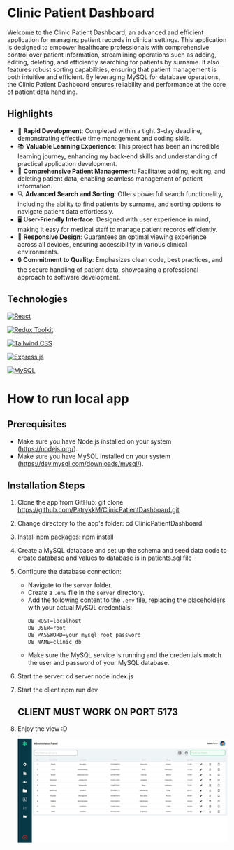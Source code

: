 # Clinic Patient Dashboard

Welcome to the Clinic Patient Dashboard, an advanced and efficient application for managing patient records in clinical settings. This application is designed to empower healthcare professionals with comprehensive control over patient information, streamlining operations such as adding, editing, deleting, and efficiently searching for patients by surname. It also features robust sorting capabilities, ensuring that patient management is both intuitive and efficient. By leveraging MySQL for database operations, the Clinic Patient Dashboard ensures reliability and performance at the core of patient data handling.

## Highlights

- 🚀 **Rapid Development**: Completed within a tight 3-day deadline, demonstrating effective time management and coding skills.
- 📚 **Valuable Learning Experience**: This project has been an incredible learning journey, enhancing my back-end skills and understanding of practical application development.
- 📝 **Comprehensive Patient Management**: Facilitates adding, editing, and deleting patient data, enabling seamless management of patient information.
- 🔍 **Advanced Search and Sorting**: Offers powerful search functionality, including the ability to find patients by surname, and sorting options to navigate patient data effortlessly.
- 🖥 **User-Friendly Interface**: Designed with user experience in mind, making it easy for medical staff to manage patient records efficiently.
- 📱 **Responsive Design**: Guarantees an optimal viewing experience across all devices, ensuring accessibility in various clinical environments.
- 🔒 **Commitment to Quality**: Emphasizes clean code, best practices, and the secure handling of patient data, showcasing a professional approach to software development.

## Technologies

[![React](https://img.shields.io/badge/React-gray?style=for-the-badge&logo=react&logoColor=61DAFB)](https://reactjs.org/)

[![Redux Toolkit](https://img.shields.io/badge/Redux_Toolkit-764ABC?style=for-the-badge&logo=redux&logoColor=white)](https://redux-toolkit.js.org/)

[![Tailwind CSS](https://img.shields.io/badge/Tailwind%20CSS-0F172A?style=for-the-badge&logo=tailwind-css&logoColor=white)](https://tailwindcss.com/)

[![Express.js](https://img.shields.io/badge/Express.js-white?style=for-the-badge&logo=express)](https://expressjs.com/)

[![MySQL](https://img.shields.io/badge/MySQL-ADD8E6?style=for-the-badge&logo=mysql)](https://www.mysql.com/)

# How to run local app

## Prerequisites

- Make sure you have Node.js installed on your system (https://nodejs.org/).
- Make sure you have MySQL installed on your system (https://dev.mysql.com/downloads/mysql/).

## Installation Steps

1. Clone the app from GitHub:
   git clone https://github.com/PatrykkM/ClinicPatientDashboard.git
2. Change directory to the app's folder:
   cd ClinicPatientDashboard
3. Install npm packages:
   npm install
4. Create a MySQL database and set up the schema and seed data
   code to create database and values to database is in patients.sql file
5. Configure the database connection:

   - Navigate to the `server` folder.
   - Create a `.env` file in the `server` directory.
   - Add the following content to the `.env` file, replacing the placeholders with your actual MySQL credentials:
     ```
     DB_HOST=localhost
     DB_USER=root
     DB_PASSWORD=your_mysql_root_password
     DB_NAME=clinic_db
     ```
   - Make sure the MySQL service is running and the credentials match the user and password of your MySQL database.

6. Start the server:
   cd server
   node index.js
7. Start the client
   npm run dev
   ## CLIENT MUST WORK ON PORT 5173
8. Enjoy the view :D

   ![App](src/assets/img/adminPanel.jpg "App")

